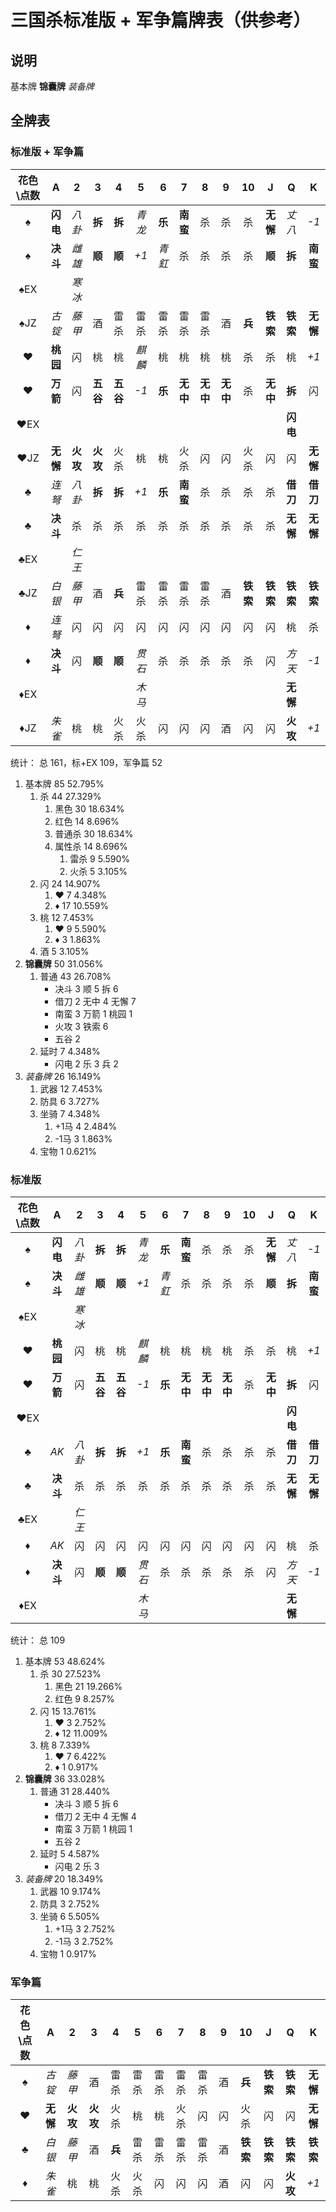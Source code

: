 # 三国杀标准版 + 军争篇牌表（供参考）

## 说明

基本牌 **锦囊牌** *装备牌*

## 全牌表

### 标准版 + 军争篇

| 花色\点数 |    A     |    2     |    3     |    4     |   5    |   6    |    7     |    8     |    9     |    10    |    J     |    Q     |    K     |
| :-------: | :------: | :------: | :------: | :------: | :----: | :----: | :------: | :------: | :------: | :------: | :------: | :------: | :------: |
|     ♠     | **闪电** |  *八卦*  |  **拆**  |  **拆**  | *青龙* | **乐** | **南蛮** |    杀    |    杀    |    杀    | **无懈** |  *丈八*  |   *-1*   |
|     ♠     | **决斗** |  *雌雄*  |  **顺**  |  **顺**  |  *+1*  | *青釭* |    杀    |    杀    |    杀    |    杀    |  **顺**  |  **拆**  | **南蛮** |
|    ♠EX    |          |  *寒冰*  |          |          |        |        |          |          |          |          |          |          |          |
|    ♠JZ    |  *古锭*  |  *藤甲*  |    酒    |   雷杀   |  雷杀  |  雷杀  |   雷杀   |   雷杀   |    酒    |  **兵**  | **铁索** | **铁索** | **无懈** |
|     ♥     | **桃园** |    闪    |    桃    |    桃    | *麒麟* |   桃   |    桃    |    桃    |    桃    |    杀    |    杀    |    桃    |   *+1*   |
|     ♥     | **万箭** |    闪    | **五谷** | **五谷** |  *-1*  | **乐** | **无中** | **无中** | **无中** |    杀    | **无中** |  **拆**  |    闪    |
|    ♥EX    |          |          |          |          |        |        |          |          |          |          |          | **闪电** |          |
|    ♥JZ    | **无懈** | **火攻** | **火攻** |   火杀   |   桃   |   桃   |   火杀   |    闪    |    闪    |   火杀   |    闪    |    闪    | **无懈** |
|     ♣     |  *连弩*  |  *八卦*  |  **拆**  |  **拆**  |  *+1*  | **乐** | **南蛮** |    杀    |    杀    |    杀    |    杀    | **借刀** | **借刀** |
|     ♣     | **决斗** |    杀    |    杀    |    杀    |   杀   |   杀   |    杀    |    杀    |    杀    |    杀    |    杀    | **无懈** | **无懈** |
|    ♣EX    |          |  *仁王*  |          |          |        |        |          |          |          |          |          |          |          |
|    ♣JZ    |  *白银*  |  *藤甲*  |    酒    |  **兵**  |  雷杀  |  雷杀  |   雷杀   |   雷杀   |    酒    | **铁索** | **铁索** | **铁索** | **铁索** |
|     ♦     |  *连弩*  |    闪    |    闪    |    闪    |   闪   |   闪   |    闪    |    闪    |    闪    |    闪    |    闪    |    桃    |    杀    |
|     ♦     | **决斗** |    闪    |  **顺**  |  **顺**  | *贯石* |   杀   |    杀    |    杀    |    杀    |    杀    |    闪    |  *方天*  |   *-1*   |
|    ♦EX    |          |          |          |          | *木马* |        |          |          |          |          |          | **无懈** |          |
|    ♦JZ    |  *朱雀*  |    桃    |    桃    |   火杀   |  火杀  |   闪   |    闪    |    闪    |    酒    |    闪    |    闪    | **火攻** |   *+1*   |

统计： 总 161，标+EX 109，军争篇 52

1. 基本牌 85 52.795%
   1. 杀 44 27.329%
      1. 黑色 30 18.634%
      2. 红色 14 8.696%
      3. 普通杀 30 18.634%
      4. 属性杀 14 8.696%
         1. 雷杀 9 5.590%
         2. 火杀 5 3.105%
   2. 闪 24 14.907%
      1. ♥ 7 4.348%
      2. ♦ 17 10.559%
   3. 桃 12 7.453%
      1. ♥ 9 5.590%
      2. ♦ 3 1.863%
   4. 酒 5 3.105%
2. **锦囊牌** 50 31.056%
   1. 普通 43 26.708%
      - 决斗 3 顺 5 拆 6
      - 借刀 2 无中 4 无懈 7
      - 南蛮 3 万箭 1 桃园 1
      - 火攻 3 铁索 6
      - 五谷 2
   2. 延时 7 4.348%
      - 闪电 2 乐 3 兵 2
3. *装备牌* 26 16.149%
   1. 武器 12 7.453%
   2. 防具 6 3.727%
   3. 坐骑 7 4.348%
      1. +1马 4 2.484%
      2. -1马 3 1.863%
   4. 宝物 1 0.621%

### 标准版

| 花色\点数 |    A     |   2    |    3     |    4     |   5    |   6    |    7     |    8     |    9     |  10   |    J     |    Q     |    K     |
| :-------: | :------: | :----: | :------: | :------: | :----: | :----: | :------: | :------: | :------: | :---: | :------: | :------: | :------: |
|     ♠     | **闪电** | *八卦* |  **拆**  |  **拆**  | *青龙* | **乐** | **南蛮** |    杀    |    杀    |  杀   | **无懈** |  *丈八*  |   *-1*   |
|     ♠     | **决斗** | *雌雄* |  **顺**  |  **顺**  |  *+1*  | *青釭* |    杀    |    杀    |    杀    |  杀   |  **顺**  |  **拆**  | **南蛮** |
|    ♠EX    |          | *寒冰* |          |          |        |        |          |          |          |       |          |          |          |
|     ♥     | **桃园** |   闪   |    桃    |    桃    | *麒麟* |   桃   |    桃    |    桃    |    桃    |  杀   |    杀    |    桃    |   *+1*   |
|     ♥     | **万箭** |   闪   | **五谷** | **五谷** |  *-1*  | **乐** | **无中** | **无中** | **无中** |  杀   | **无中** |  **拆**  |    闪    |
|    ♥EX    |          |        |          |          |        |        |          |          |          |       |          | **闪电** |          |
|     ♣     |   *AK*   | *八卦* |  **拆**  |  **拆**  |  *+1*  | **乐** | **南蛮** |    杀    |    杀    |  杀   |    杀    | **借刀** | **借刀** |
|     ♣     | **决斗** |   杀   |    杀    |    杀    |   杀   |   杀   |    杀    |    杀    |    杀    |  杀   |    杀    | **无懈** | **无懈** |
|    ♣EX    |          | *仁王* |          |          |        |        |          |          |          |       |          |          |          |
|     ♦     |   *AK*   |   闪   |    闪    |    闪    |   闪   |   闪   |    闪    |    闪    |    闪    |  闪   |    闪    |    桃    |    杀    |
|     ♦     | **决斗** |   闪   |  **顺**  |  **顺**  | *贯石* |   杀   |    杀    |    杀    |    杀    |  杀   |    闪    |  *方天*  |   *-1*   |
|    ♦EX    |          |        |          |          | *木马* |        |          |          |          |       |          | **无懈** |          |

统计： 总 109

1. 基本牌 53 48.624%
   1. 杀 30 27.523%
      1. 黑色 21 19.266%
      2. 红色 9 8.257%
   2. 闪 15 13.761%
      1. ♥ 3 2.752%
      2. ♦ 12 11.009%
   3. 桃 8 7.339%
      1. ♥ 7 6.422%
      2. ♦ 1 0.917%
2. **锦囊牌** 36 33.028%
   1. 普通 31 28.440%
      - 决斗 3 顺 5 拆 6
      - 借刀 2 无中 4 无懈 4
      - 南蛮 3 万箭 1 桃园 1
      - 五谷 2
   2. 延时 5 4.587%
      - 闪电 2 乐 3
3. *装备牌* 20 18.349%
   1. 武器 10 9.174%
   2. 防具 3 2.752%
   3. 坐骑 6 5.505%
      1. +1马 3 2.752%
      2. -1马 3 2.752%
   4. 宝物 1 0.917%

### 军争篇

| 花色\点数 |    A     |    2     |    3     |   4    |   5   |   6   |   7   |   8   |   9   |    10    |    J     |    Q     |    K     |
| :-------: | :------: | :------: | :------: | :----: | :---: | :---: | :---: | :---: | :---: | :------: | :------: | :------: | :------: |
|     ♠     |  *古锭*  |  *藤甲*  |    酒    |  雷杀  | 雷杀  | 雷杀  | 雷杀  | 雷杀  |  酒   |  **兵**  | **铁索** | **铁索** | **无懈** |
|     ♥     | **无懈** | **火攻** | **火攻** |  火杀  |  桃   |  桃   | 火杀  |  闪   |  闪   |   火杀   |    闪    |    闪    | **无懈** |
|     ♣     |  *白银*  |  *藤甲*  |    酒    | **兵** | 雷杀  | 雷杀  | 雷杀  | 雷杀  |  酒   | **铁索** | **铁索** | **铁索** | **铁索** |
|     ♦     |  *朱雀*  |    桃    |    桃    |  火杀  | 火杀  |  闪   |  闪   |  闪   |  酒   |    闪    |    闪    | **火攻** |   *+1*   |
